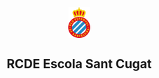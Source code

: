 <div align="center">
    <img src="docs/rcde_logo.webp" alt="RCDE Logo" width="50" />

# RCDE Escola Sant Cugat

</div>
